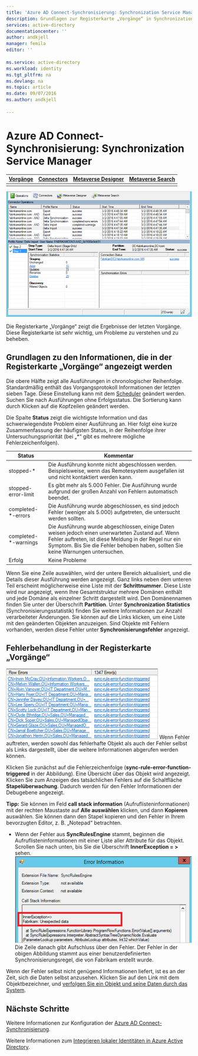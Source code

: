 ```yaml
---
title: 'Azure AD Connect-Synchronisierung: Synchronization Service Manager-Benutzeroberfläche | Microsoft Docs'
description: Grundlagen zur Registerkarte „Vorgänge“ in Synchronization Service Manager für Azure AD Connect.
services: active-directory
documentationcenter: ''
author: andkjell
manager: femila
editor: ''

ms.service: active-directory
ms.workload: identity
ms.tgt_pltfrm: na
ms.devlang: na
ms.topic: article
ms.date: 09/07/2016
ms.author: andkjell

---
```

# Azure AD Connect-Synchronisierung: Synchronization Service Manager
| [Vorgänge](active-directory-aadconnectsync-service-manager-ui-operations.md) | [Connectors](active-directory-aadconnectsync-service-manager-ui-connectors.md) | [Metaverse Designer](active-directory-aadconnectsync-service-manager-ui-mvdesigner.md) | [Metaverse Search](active-directory-aadconnectsync-service-manager-ui-mvsearch.md) |
| --- | --- | --- | --- |
|  | | | |

![Synchronization Service Manager](./media/active-directory-aadconnectsync-service-manager-ui/operations.png)

Die Registerkarte „Vorgänge“ zeigt die Ergebnisse der letzten Vorgänge. Diese Registerkarte ist sehr wichtig, um Probleme zu verstehen und zu beheben.

## Grundlagen zu den Informationen, die in der Registerkarte „Vorgänge“ angezeigt werden
Die obere Hälfte zeigt alle Ausführungen in chronologischer Reihenfolge. Standardmäßig enthält das Vorgangsprotokoll Informationen der letzten sieben Tage. Diese Einstellung kann mit dem [Scheduler](active-directory-aadconnectsync-feature-scheduler.md) geändert werden. Suchen Sie nach Ausführungen ohne Erfolgsstatus. Die Sortierung kann durch Klicken auf die Kopfzeilen geändert werden.

Die Spalte **Status** zeigt die wichtigste Information und das schwerwiegendste Problem einer Ausführung an. Hier folgt eine kurze Zusammenfassung der häufigsten Status, in der Reihenfolge ihrer Untersuchungspriorität (bei „*“ gibt es mehrere mögliche Fehlerzeichenfolgen).

| Status | Kommentar |
| --- | --- |
| stopped-* |Die Ausführung konnte nicht abgeschlossen werden. Beispielsweise, wenn das Remotesystem ausgefallen ist und nicht kontaktiert werden kann. |
| stopped-error-limit |Es gibt mehr als 5.000 Fehler. Die Ausführung wurde aufgrund der großen Anzahl von Fehlern automatisch beendet. |
| completed-*-errors |Die Ausführung wurde abgeschlossen, es sind jedoch Fehler (weniger als 5.000) aufgetreten, die untersucht werden sollten. |
| completed-*-warnings |Die Ausführung wurde abgeschlossen, einige Daten weisen jedoch einen unerwarteten Zustand auf. Wenn Fehler auftreten, ist diese Meldung in der Regel nur ein Symptom. Bis Sie die Fehler behoben haben, sollten Sie keine Warnungen untersuchen. |
| Erfolg |Keine Probleme |

Wenn Sie eine Zeile auswählen, wird der untere Bereich aktualisiert, und die Details dieser Ausführung werden angezeigt. Ganz links neben dem unteren Teil erscheint möglicherweise eine Liste mit der **Schrittnummer**. Diese Liste wird nur angezeigt, wenn Ihre Gesamtstruktur mehrere Domänen enthält und jede Domäne als einzelner Schritt dargestellt wird. Den Domänennamen finden Sie unter der Überschrift **Partition**. Unter **Synchronization Statistics** (Synchronisierungsstatistik) finden Sie weitere Informationen zur Anzahl verarbeiteter Änderungen. Sie können auf die Links klicken, um eine Liste mit den geänderten Objekten anzuzeigen. Sind Objekte mit Fehlern vorhanden, werden diese Fehler unter **Synchronisierungsfehler** angezeigt.

## Fehlerbehandlung in der Registerkarte „Vorgänge“
![Synchronization Service Manager](./media/active-directory-aadconnectsync-service-manager-ui/errorsync.png) Wenn Fehler auftreten, werden sowohl das fehlerhafte Objekt als auch der Fehler selbst als Links dargestellt, über die weitere Informationen abgerufen werden können.

Klicken Sie zunächst auf die Fehlerzeichenfolge (**sync-rule-error-function-triggered** in der Abbildung). Eine Übersicht über das Objekt wird angezeigt. Klicken Sie zum Anzeigen des tatsächlichen Fehlers auf die Schaltfläche **Stapelüberwachung**. Dadurch werden für den Fehler Informationen der Debugebene angezeigt.

**Tipp:** Sie können im Feld **call stack information** (Aufruflisteninformationen) mit der rechten Maustaste auf **Alle auswählen** klicken, und dann **Kopieren** auswählen. Sie können dann den Stapel kopieren und den Fehler in Ihrem bevorzugten Editor, z. B. „Notepad“ betrachten.

* Wenn der Fehler aus **SyncRulesEngine** stammt, beginnen die Aufruflisteninformationen mit einer Liste aller Attribute für das Objekt. Scrollen Sie nach unten, bis Sie die Überschrift **InnerException = >** sehen. ![Synchronization Service Manager](./media/active-directory-aadconnectsync-service-manager-ui/errorinnerexception.png) Die Zeile danach gibt Aufschluss über den Fehler. Der Fehler in der obigen Abbildung stammt aus einer benutzerdefinierten Synchronisierungsregel, die von Fabrikam erstellt wurde.

Wenn der Fehler selbst nicht genügend Informationen liefert, ist es an der Zeit, sich die Daten selbst anzusehen. Klicken Sie auf den Link mit dem Objektbezeichner, und [verfolgen Sie ein Objekt und seine Daten durch das System](active-directory-aadconnectsync-service-manager-ui-connectors.md#follow-an-object-and-its-data-through-the-system).

## Nächste Schritte
Weitere Informationen zur Konfiguration der [Azure AD Connect-Synchronisierung](active-directory-aadconnectsync-whatis.md).

Weitere Informationen zum [Integrieren lokaler Identitäten in Azure Active Directory](active-directory-aadconnect.md).

<!---HONumber=AcomDC_0907_2016-->